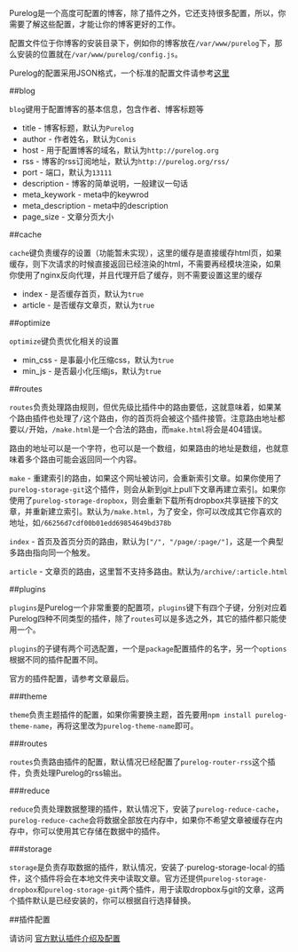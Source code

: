 <!--
Title: 如何配置Purelog
ID: configure
Date: 2013-11-06 12:21:00
Status: publish
Type: post
Tags: 配置, 指南
Excerpt: Purelog是一个轻量快速的，完全基于Markdown的，可扩展的博客平台
-->

Purelog是一个高度可配置的博客，除了插件之外，它还支持很多配置，所以，你需要了解这些配置，才能让你的博客更好的工作。

配置文件位于你博客的安装目录下，例如你的博客放在`/var/www/purelog`下，那么安装的位置就在`/var/www/purelog/config.js`。

Purelog的配置采用JSON格式，一个标准的配置文件请参考[这里](https://gist.github.com/conis/7330792)

##blog


`blog`键用于配置博客的基本信息，包含作者、博客标题等

* title - 博客标题，默认为`Purelog`
* author - 作者姓名，默认为`Conis`
* host - 用于配置博客的域名，默认为`http://purelog.org`
* rss - 博客的rss订阅地址，默认为`http://purelog.org/rss/`
* port - 端口，默认为`13111`
* description - 博客的简单说明，一般建议一句话
* meta_keywork - meta中的keywrod
* meta_description - meta中的description
* page_size - 文章分页大小


##cache

`cache`键负责缓存的设置（功能暂未实现），这里的缓存是直接缓存html页，如果缓存，则下次请求的时候直接返回已经渲染的html，不需要再经模块渲染，如果你使用了nginx反向代理，并且代理开启了缓存，则不需要设置这里的缓存

* index - 是否缓存首页，默认为`true`
* article - 是否缓存文章页，默认为`true`


##optimize

`optimize`键负责优化相关的设置

* min_css - 是事最小化压缩css，默认为`true`
* min_js - 是否最小化压缩js，默认为`true`

##routes

`routes`负责处理路由规则，但优先级比插件中的路由要低，这就意味着，如果某个路由插件也处理了`/`这个路由，你的首页将会被这个插件接管。注意路由地址都要以`/`开始，`/make.html`是一个合法的路由，而`make.html`将会是404错误。

路由的地址可以是一个字符，也可以是一个数组，如果路由的地址是数组，也就意味着多个路由可能会返回同一个内容。

`make` - 重建索引的路由，如果这个网址被访问，会重新索引文章。如果你使用了`purelog-storage-git`这个插件，则会从新到git上pull下文章再建立索引。如果你使用了`purelog-storage-dropbox`，则会重新下载所有dropbox共享链接下的文章，并重新建立索引。默认为`/make.html`，为了安全，你可以改成其它你喜欢的地址，如`/66256d7cdf00b01edd69854649bd378b`

`index` - 首页及首页分页的路由，默认为`["/", "/page/:page/"]`，这是一个典型多路由指向同一个触发。

`article` - 文章页的路由，这里暂不支持多路由。默认为`/archive/:article.html`

##plugins

`plugins`是Purelog一个非常重要的配置项，`plugins`键下有四个子键，分别对应着Purelog四种不同类型的插件，除了`routes`可以是多选之外，其它的插件都只能使用一个。

`plugins`的子键有两个可选配置，一个是`package`配置插件的名字，另一个`options`根据不同的插件配置不同。

官方的插件配置，请参考文章最后。

###theme

`theme`负责主题插件的配置，如果你需要换主题，首先要用`npm install purelog-theme-name`，再将这里改为`purelog-theme-name`即可。

###routes

`routes`负责路由插件的配置，默认情况已经配置了`purelog-router-rss`这个插件，负责处理Purelog的rss输出。


###reduce

`reduce`负责处理数据整理的插件，默认情况下，安装了`purelog-reduce-cache`，`purelog-reduce-cache`会将数据全部放在内存中，如果你不希望文章被缓存在内存中，你可以使用其它存储在数据中的插件。


###storage

`storage`是负责存取数据的插件，默认情况，安装了·purelog-storage-local·的插件，这个插件将会在本地文件夹中读取文章。官方还提供`purelog-storage-dropbox`和`purelog-storage-git`两个插件，用于读取dropbox与git的文章，这两个插件默认是已经安装的，你可以根据自行选择替换。

##插件配置

请访问 [官方默认插件介绍及配置](http://purelog.org/archive/plugin-configure.html)



